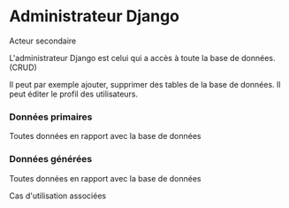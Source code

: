 # Administrateur Django

Acteur secondaire

L'administrateur Django est celui qui a accès à toute la base de données. (CRUD)

Il peut par exemple ajouter, supprimer des tables de la base de données. Il peut éditer le profil des utilisateurs.

### Données primaires

Toutes données en rapport avec la base de données

### Données générées

Toutes données en rapport avec la base de données

Cas d'utilisation associées


